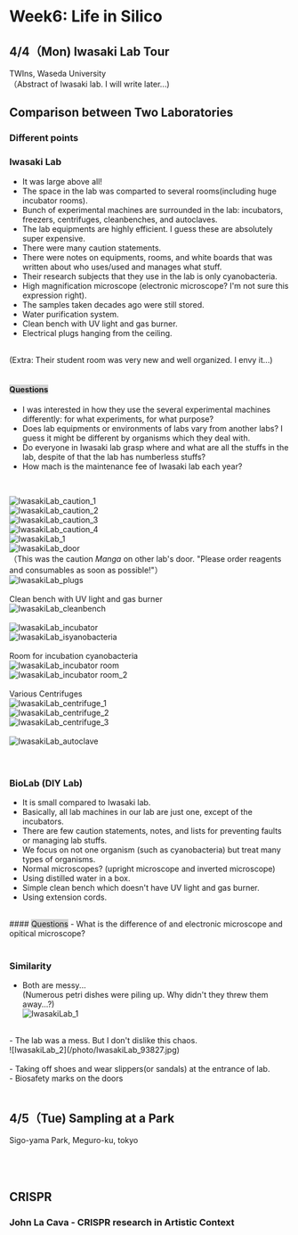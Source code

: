 # Week6: Life in Silico
## 4/4（Mon) Iwasaki Lab Tour
TWIns, Waseda University<br/>
（Abstract of Iwasaki lab. I will write later...)<br/>
## Comparison between Two Laboratories
### Different points
### Iwasaki Lab
- It was large above all!<br/>
- The space in the lab was comparted to several rooms(including huge incubator rooms).<br/>
- Bunch of experimental machines are surrounded in the lab: incubators, freezers, centrifuges, cleanbenches, and autoclaves. <br/>
- The lab equipments are highly efficient. I guess these are absolutely super expensive. <br/>
- There were many caution statements.<br/>
- There were notes on equipments, rooms, and white boards that was written about who uses/used and manages what stuff.<br/>
- Their research subjects that they use in the lab is only cyanobacteria.<br/>
- High magnification microscope (electronic microscope? I'm not sure this expression right).<br/>
- The samples taken decades ago were still stored. <br/>
- Water purification system.<br/>
- Clean bench with UV light and gas burner.<br/>
- Electrical plugs hanging from the ceiling.<br/>
<br/>
(Extra: Their student room was very new and well organized. I envy it...)<br/>
<br/>

#### <span style="background-color:LightGray">Questions</span>
- I was interested in how they use the several experimental machines differently: for what experiments, for what purpose?<br/>
- Does lab equipments or environments of labs vary from another labs? I guess it might be different by organisms which they deal with.<br/>
- Do everyone in Iwasaki lab grasp where and what are all the stuffs in the lab, despite of  that the lab has numberless stuffs?<br/>
- How mach is the maintenance fee of Iwasaki lab each year?<br/>
<br/>

![IwasakiLab_caution_1](/photo/IwasakiLab_93653.jpg)<br/>
![IwasakiLab_caution_2](/photo/IwasakiLab_93654.jpg)<br/>
![IwasakiLab_caution_3](/photo/IwasakiLab_93823.jpg)<br/>
![IwasakiLab_caution_4](/photo/IwasakiLab_93858.jpg)<br/>
![IwasakiLab_1](/photo/IwasakiLab_93646.jpg)<br/>
![IwasakiLab_door](/photo/IwasakiLab_93638.jpg)<br/>
（This was the caution *Manga* on other lab's door. "Please order reagents and consumables as soon as possible!"）
<br/>
![IwasakiLab_plugs](/photo/IwasakiLab_93648.jpg)<br/>
<br/>
Clean bench with UV light and gas burner<br/>
![IwasakiLab_cleanbench](/photo/IwasakiLab_93688.jpg)<br/>
<br/>
![IwasakiLab_incubator](/photo/IwasakiLab_93689.jpg)<br/>
![IwasakiLab_isyanobacteria](/photo/IwasakiLab_93696.jpg)<br/>
<br/>
Room for incubation cyanobacteria<br/>
![IwasakiLab_incubator room](/photo/IwasakiLab_93715.jpg)<br/>
![IwasakiLab_incubator room_2](/photo/IwasakiLab_93822.jpg)<br/>
<br/>
Various Centrifuges<br/>
![IwasakiLab_centrifuge_1](/photo/IwasakiLab_93676.jpg)<br/>
![IwasakiLab_centrifuge_2](/photo/IwasakiLab_93851.jpg)<br/>
![IwasakiLab_centrifuge_3](/photo/IwasakiLab_93677.jpg)<br/>
<br/>
![IwasakiLab_autoclave](/photo/IwasakiLab_93858.jpg)<br/>
<br/>
<br/>
### BioLab (DIY Lab)
- It is small compared to Iwasaki lab.<br/>
- Basically, all lab machines in our lab are just one, except of the incubators.<br/>
- There are few caution statements, notes, and lists for preventing faults or managing lab stuffs.<br/>
- We focus on not one organism (such as cyanobacteria) but treat many types of organisms. <br/>
- Normal microscopes? (upright microscope and inverted microscope)<br/>
- Using distilled water in a box.<br/>
- Simple clean bench which doesn't have UV light and gas burner.<br/>
- Using extension cords.<br/>
<br/>
#### <span style="background-color:LightGray">Questions</span>
- What is the difference of and electronic microscope and opitical microscope?<br/>
<br/>

### Similarity
- Both are messy...<br/>
(Numerous petri dishes were piling up. Why didn't they threw them away...?)<br/>
![IwasakiLab_1](/photo/IwasakiLab_93826.jpg)<br/>
<br/>
- The lab was a mess. But I don't dislike this chaos.<br/>
![IwasakiLab_2](/photo/IwasakiLab_93827.jpg)<br/>
<br/>
- Taking off shoes and wear slippers(or sandals) at the entrance of lab.<br/>
- Biosafety marks on the doors<br/>
<br/>

## 4/5（Tue) Sampling at a Park
Sigo-yama Park, Meguro-ku, tokyo<br/>
<br/>
<br/>
<br/>
## CRISPR
### John La Cava - CRISPR research in Artistic Context
<br/>
